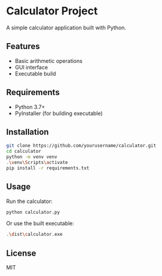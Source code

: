 # Calculator Project

A simple calculator application built with Python.

## Features
- Basic arithmetic operations
- GUI interface
- Executable build

## Requirements
- Python 3.7+
- PyInstaller (for building executable)

## Installation
```bash
git clone https://github.com/yourusername/calculator.git
cd calculator
python -m venv venv
.\venv\Scripts\activate
pip install -r requirements.txt
```

## Usage
Run the calculator:
```bash
python calculator.py
```

Or use the built executable:
```bash
.\dist\calculator.exe
```

## License
MIT
